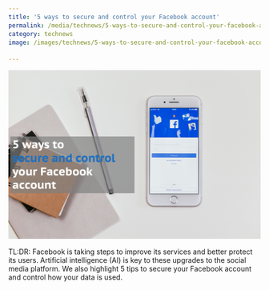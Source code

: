 ```yaml
---
title: '5 ways to secure and control your Facebook account'
permalink: /media/technews/5-ways-to-secure-and-control-your-facebook-account
category: technews
image: /images/technews/5-ways-to-secure-and-control-your-facebook-account-part1.png

---
```



![5 ways to secure and control your Facebook account](/images/technews/5-ways-to-secure-and-control-your-facebook-account-part1.png)

TL:DR: Facebook is taking steps to improve its services and better protect its users. Artificial intelligence (AI) is key to these upgrades to the social media platform. We also highlight 5 tips to secure your Facebook account and control how your data is used. 
